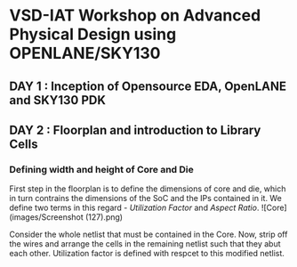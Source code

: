 # VSD-IAT Workshop on Advanced Physical Design using OPENLANE/SKY130

## DAY 1 : Inception of Opensource EDA, OpenLANE and SKY130 PDK 


## DAY 2 : Floorplan and introduction to Library Cells
### Defining width and height of Core and Die
First step in the floorplan is to define the dimensions of core and die, which in turn contrains the  dimensions of the SoC and the IPs contained in it. We define two terms in this regard - _Utilization Factor_ and _Aspect Ratio_.
![Core](images/Screenshot (127).png)

Consider the whole netlist that must be contained in the Core. Now, strip off the wires and arrange the cells in the remaining netlist such that they abut each other. Utilization factor is defined with respcet to this modified netlist.
